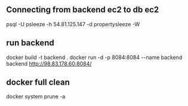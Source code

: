## Connecting from backend ec2 to db ec2
psql -U psleeze -h 54.81.125.147 -d propertysleeze -W

## run backend
docker build -t backend .
docker run -d -p 8084:8084 --name backend backend
http://98.83.178.60:8084/

## docker full clean
docker system prune -a